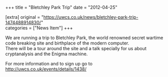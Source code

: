 +++
title = "Bletchley Park Trip"
date = "2012-04-25"

[extra]
original = "https://uwcs.co.uk/news/bletchley-park-trip-1474488914830/"    
categories = ["News Item"]
+++

We are running a trip to Bletchley Park, the world renowned secret wartime code breaking site and birthplace of the modern computer.  
There will be a tour around the site and a talk specially for us about cryptanalysis and the Enigma machine.

For more information and to sign up go to <http://uwcs.co.uk/events/details/1438/>

